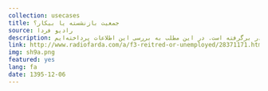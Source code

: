 ```yaml
---
collection: usecases
title: جمعیت بازنشسته یا بیکار؟
source: رادیو فردا 
description: بر اساس اطلاعات این گزارش در سال ۱۳۹۴ بیش از ۲۶ درصد خانوارهای شهری حتی یک فرد شاغل هم نداشتند؛ آیا این به آن معناست که حدودا از هر ۴ خانوار، یک خانوار بیکار است؟ قطعا پاسخ نمی‌تواند مثبت باشد. چراکه در مقابل، در آمار وضعیت اشتغال با ردیفی تحت عنوان «بادرآمد بدون کار» روبه‌رو هستیم که البته خود این ردیف از سربازان وظیفه تا موجران را در برگرفته است. در این مطلب به بررسی این اطلاعات پرداخته‌ایم.
link: http://www.radiofarda.com/a/f3-reitred-or-unemployed/28371171.html
img: sh9a.png
featured: yes
lang: fa
date: 1395-12-06
---
```

